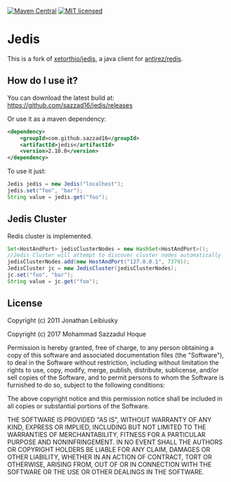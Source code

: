 [![Maven Central](https://img.shields.io/maven-central/v/com.github.sazzad16/jedis.svg)](http://search.maven.org/#search%7Cgv%7C1%7Cg%3A%22com.github.sazzad16%22%20AND%20a%3A%22jedis%22)
[![MIT licensed](https://img.shields.io/badge/license-MIT-blue.svg)](./LICENSE.txt)

# Jedis

This is a fork of [xetorthio/jedis](https://github.com/xetorthio/jedis), a java client for [antirez/redis](https://github.com/antirez/redis).

## How do I use it?

You can download the latest build at: 
    https://github.com/sazzad16/jedis/releases

Or use it as a maven dependency:

```xml
<dependency>
    <groupId>com.github.sazzad16</groupId>
    <artifactId>jedis</artifactId>
    <version>2.10.0</version>
</dependency>
```

To use it just:
    
```java
Jedis jedis = new Jedis("localhost");
jedis.set("foo", "bar");
String value = jedis.get("foo");
```

## Jedis Cluster

Redis cluster is implemented.

```java
Set<HostAndPort> jedisClusterNodes = new HashSet<HostAndPort>();
//Jedis Cluster will attempt to discover cluster nodes automatically
jedisClusterNodes.add(new HostAndPort("127.0.0.1", 7379));
JedisCluster jc = new JedisCluster(jedisClusterNodes);
jc.set("foo", "bar");
String value = jc.get("foo");
```

## License

Copyright (c) 2011 Jonathan Leibiusky

Copyright (c) 2017 Mohammad Sazzadul Hoque

Permission is hereby granted, free of charge, to any person
obtaining a copy of this software and associated documentation
files (the "Software"), to deal in the Software without
restriction, including without limitation the rights to use,
copy, modify, merge, publish, distribute, sublicense, and/or sell
copies of the Software, and to permit persons to whom the
Software is furnished to do so, subject to the following
conditions:

The above copyright notice and this permission notice shall be
included in all copies or substantial portions of the Software.

THE SOFTWARE IS PROVIDED "AS IS", WITHOUT WARRANTY OF ANY KIND,
EXPRESS OR IMPLIED, INCLUDING BUT NOT LIMITED TO THE WARRANTIES
OF MERCHANTABILITY, FITNESS FOR A PARTICULAR PURPOSE AND
NONINFRINGEMENT. IN NO EVENT SHALL THE AUTHORS OR COPYRIGHT
HOLDERS BE LIABLE FOR ANY CLAIM, DAMAGES OR OTHER LIABILITY,
WHETHER IN AN ACTION OF CONTRACT, TORT OR OTHERWISE, ARISING
FROM, OUT OF OR IN CONNECTION WITH THE SOFTWARE OR THE USE OR
OTHER DEALINGS IN THE SOFTWARE.

